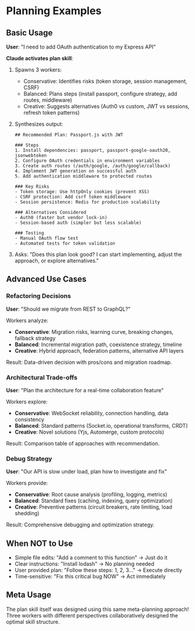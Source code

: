 # Planning Examples

## Basic Usage

**User**: "I need to add OAuth authentication to my Express API"

**Claude activates plan skill**:
1. Spawns 3 workers:
   - Conservative: Identifies risks (token storage, session management, CSRF)
   - Balanced: Plans steps (install passport, configure strategy, add routes, middleware)
   - Creative: Suggests alternatives (Auth0 vs custom, JWT vs sessions, refresh token patterns)

2. Synthesizes output:
   ```
   ## Recommended Plan: Passport.js with JWT

   ### Steps
   1. Install dependencies: passport, passport-google-oauth20, jsonwebtoken
   2. Configure OAuth credentials in environment variables
   3. Create auth routes (/auth/google, /auth/google/callback)
   4. Implement JWT generation on successful auth
   5. Add authentication middleware to protected routes

   ### Key Risks
   - Token storage: Use httpOnly cookies (prevent XSS)
   - CSRF protection: Add csrf token middleware
   - Session persistence: Redis for production scalability

   ### Alternatives Considered
   - Auth0 (faster but vendor lock-in)
   - Session-based auth (simpler but less scalable)

   ### Testing
   - Manual OAuth flow test
   - Automated tests for token validation
   ```

3. Asks: "Does this plan look good? I can start implementing, adjust the approach, or explore alternatives."

## Advanced Use Cases

### Refactoring Decisions

**User**: "Should we migrate from REST to GraphQL?"

Workers analyze:
- **Conservative**: Migration risks, learning curve, breaking changes, fallback strategy
- **Balanced**: Incremental migration path, coexistence strategy, timeline
- **Creative**: Hybrid approach, federation patterns, alternative API layers

Result: Data-driven decision with pros/cons and migration roadmap.

### Architectural Trade-offs

**User**: "Plan the architecture for a real-time collaboration feature"

Workers explore:
- **Conservative**: WebSocket reliability, connection handling, data consistency
- **Balanced**: Standard patterns (Socket.io, operational transforms, CRDT)
- **Creative**: Novel solutions (Yjs, Automerge, custom protocols)

Result: Comparison table of approaches with recommendation.

### Debug Strategy

**User**: "Our API is slow under load, plan how to investigate and fix"

Workers provide:
- **Conservative**: Root cause analysis (profiling, logging, metrics)
- **Balanced**: Standard fixes (caching, indexing, query optimization)
- **Creative**: Preventive patterns (circuit breakers, rate limiting, load shedding)

Result: Comprehensive debugging and optimization strategy.

## When NOT to Use

- Simple file edits: "Add a comment to this function" → Just do it
- Clear instructions: "Install lodash" → No planning needed
- User provided plan: "Follow these steps: 1, 2, 3..." → Execute directly
- Time-sensitive: "Fix this critical bug NOW" → Act immediately

## Meta Usage

The plan skill itself was designed using this same meta-planning approach! Three workers with different perspectives collaboratively designed the optimal skill structure.

